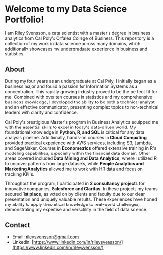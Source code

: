 # Welcome to my Data Science Portfolio!

I am Riley Svensson, a data scientist with a master's degree in business analytics from Cal Poly's Orfalea College of Business. This repository is a collection of my work in data science across many domains, which additionally showcases my undergraduate experience in business and statistics.

## About 

During my four years as an undergraduate at Cal Poly, I initially began as a business major and found a passion for Information Systems as a concentration. This rapidly growing industry proved to be the perfect fit for me. Combined with over ten courses in statistics and my comprehensive business knowledge, I developed the ability to be both a technical analyst and an effective communicator, presenting complex topics to non-technical leaders with clarity and confidence.

Cal Poly's prestigious Master's program in Business Analytics equipped me with the essential skills to excel in today's data-driven world. My foundational knowledge in **Python, R, and SQL** is critical for any data analysis pipeline. Additionally, hands-on courses in **Cloud Computing** provided practical experience with AWS services, including S3, Lambda, and SageMaker. Courses in **Econometrics** offered extensive training in R's modeling capabilities, especially within the financial data domain. Other areas covered included **Data Mining and Data Analytics**, where I utilized R to uncover patterns from large datasets, while **People Analytics and Marketing Analytics** allowed me to work with HR data and focus on tracking KPI's.

Throughout the program, I participated in **2 consultancy projects** for innovative companies, **Salesforce and Claritas**. In these projects my teams secured **1st place**, as voted on by clients and faculty due to our clear presentation and uniquely valuable results. These experiences have honed my ability to apply theoretical knowledge to real-world challenges, demonstrating my expertise and versatility in the field of data science.


## Contact

- Email: [rileysvensson@gmail.com](mailto:rileysvensson@gmail.com)
- LinkedIn: [https://www.linkedin.com/in/rileysvensson/](https://www.linkedin.com/in/rileysvensson/)
